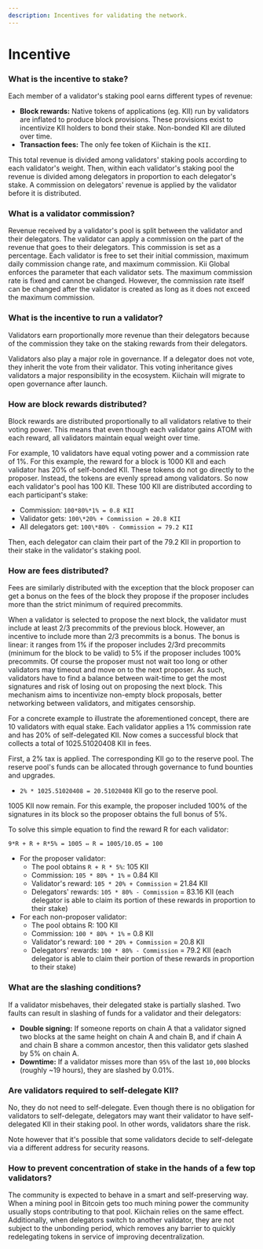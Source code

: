 ```yaml
---
description: Incentives for validating the network.
---
```


# Incentive

### What is the incentive to stake? <a href="#what-is-the-incentive-to-stake" id="what-is-the-incentive-to-stake"></a>

Each member of a validator's staking pool earns different types of revenue:

* **Block rewards:** Native tokens of applications (eg. KII) run by validators are inflated to produce block provisions. These provisions exist to incentivize KII holders to bond their stake. Non-bonded KII are diluted over time.
* **Transaction fees:** The only fee token of Kiichain is the `KII`.

This total revenue is divided among validators' staking pools according to each validator's weight. Then, within each validator's staking pool the revenue is divided among delegators in proportion to each delegator's stake. A commission on delegators' revenue is applied by the validator before it is distributed.

### What is a validator commission? <a href="#what-is-a-validator-commission" id="what-is-a-validator-commission"></a>

Revenue received by a validator's pool is split between the validator and their delegators. The validator can apply a commission on the part of the revenue that goes to their delegators. This commission is set as a percentage. Each validator is free to set their initial commission, maximum daily commission change rate, and maximum commission. Kii Global enforces the parameter that each validator sets. The maximum commission rate is fixed and cannot be changed. However, the commission rate itself can be changed after the validator is created as long as it does not exceed the maximum commission.

### What is the incentive to run a validator? <a href="#what-is-the-incentive-to-run-a-validator" id="what-is-the-incentive-to-run-a-validator"></a>

Validators earn proportionally more revenue than their delegators because of the commission they take on the staking rewards from their delegators.

Validators also play a major role in governance. If a delegator does not vote, they inherit the vote from their validator. This voting inheritance gives validators a major responsibility in the ecosystem. Kiichain will migrate to open governance after launch.&#x20;

### How are block rewards distributed? <a href="#how-are-block-rewards-distributed" id="how-are-block-rewards-distributed"></a>

Block rewards are distributed proportionally to all validators relative to their voting power. This means that even though each validator gains ATOM with each reward, all validators maintain equal weight over time.

For example, 10 validators have equal voting power and a commission rate of 1%. For this example, the reward for a block is 1000 KII and each validator has 20% of self-bonded KII. These tokens do not go directly to the proposer. Instead, the tokens are evenly spread among validators. So now each validator's pool has 100 KII. These 100 KII are distributed according to each participant's stake:

* Commission: `100*80%*1% = 0.8 KII`
* Validator gets: `100\*20% + Commission = 20.8 KII`
* All delegators get: `100\*80% - Commission = 79.2 KII`

Then, each delegator can claim their part of the 79.2 KII in proportion to their stake in the validator's staking pool.

### How are fees distributed? <a href="#how-are-fees-distributed" id="how-are-fees-distributed"></a>

Fees are similarly distributed with the exception that the block proposer can get a bonus on the fees of the block they propose if the proposer includes more than the strict minimum of required precommits.

When a validator is selected to propose the next block, the validator must include at least 2/3 precommits of the previous block. However, an incentive to include more than 2/3 precommits is a bonus. The bonus is linear: it ranges from 1% if the proposer includes 2/3rd precommits (minimum for the block to be valid) to 5% if the proposer includes 100% precommits. Of course the proposer must not wait too long or other validators may timeout and move on to the next proposer. As such, validators have to find a balance between wait-time to get the most signatures and risk of losing out on proposing the next block. This mechanism aims to incentivize non-empty block proposals, better networking between validators, and mitigates censorship.

For a concrete example to illustrate the aforementioned concept, there are 10 validators with equal stake. Each validator applies a 1% commission rate and has 20% of self-delegated KII. Now comes a successful block that collects a total of 1025.51020408 KII in fees.

First, a 2% tax is applied. The corresponding KII go to the reserve pool. The reserve pool's funds can be allocated through governance to fund bounties and upgrades.

* `2% * 1025.51020408 = 20.51020408` KII go to the reserve pool.

1005 KII now remain. For this example, the proposer included 100% of the signatures in its block so the proposer obtains the full bonus of 5%.

To solve this simple equation to find the reward R for each validator:

`9*R + R + R*5% = 1005 ⇔ R = 1005/10.05 = 100`

* For the proposer validator:
  * The pool obtains `R + R * 5%`: 105 KII
  * Commission: `105 * 80% * 1%` = 0.84 KII
  * Validator's reward: `105 * 20% + Commission` = 21.84 KII
  * Delegators' rewards: `105 * 80% - Commission` = 83.16 KII (each delegator is able to claim its portion of these rewards in proportion to their stake)
* For each non-proposer validator:
  * The pool obtains R: 100 KII
  * Commission: `100 * 80% * 1%` = 0.8 KII
  * Validator's reward: `100 * 20% + Commission` = 20.8 KII
  * Delegators' rewards: `100 * 80% - Commission` = 79.2 KII (each delegator is able to claim their portion of these rewards in proportion to their stake)

### What are the slashing conditions? <a href="#what-are-the-slashing-conditions" id="what-are-the-slashing-conditions"></a>

If a validator misbehaves, their delegated stake is partially slashed. Two faults can result in slashing of funds for a validator and their delegators:

* **Double signing:** If someone reports on chain A that a validator signed two blocks at the same height on chain A and chain B, and if chain A and chain B share a common ancestor, then this validator gets slashed by 5% on chain A.
* **Downtime:** If a validator misses more than `95%` of the last `10,000` blocks (roughly \~19 hours), they are slashed by 0.01%.

### Are validators required to self-delegate KII? <a href="#are-validators-required-to-self-delegate-atom" id="are-validators-required-to-self-delegate-atom"></a>

No, they do not need to self-delegate. Even though there is no obligation for validators to self-delegate, delegators may want their validator to have self-delegated KII in their staking pool. In other words, validators share the risk.

Note however that it's possible that some validators decide to self-delegate via a different address for security reasons.

### How to prevent concentration of stake in the hands of a few top validators? <a href="#how-to-prevent-concentration-of-stake-in-the-hands-of-a-few-top-validators" id="how-to-prevent-concentration-of-stake-in-the-hands-of-a-few-top-validators"></a>

The community is expected to behave in a smart and self-preserving way. When a mining pool in Bitcoin gets too much mining power the community usually stops contributing to that pool. Kiichain relies on the same effect. Additionally, when delegators switch to another validator, they are not subject to the unbonding period, which removes any barrier to quickly redelegating tokens in service of improving decentralization.
